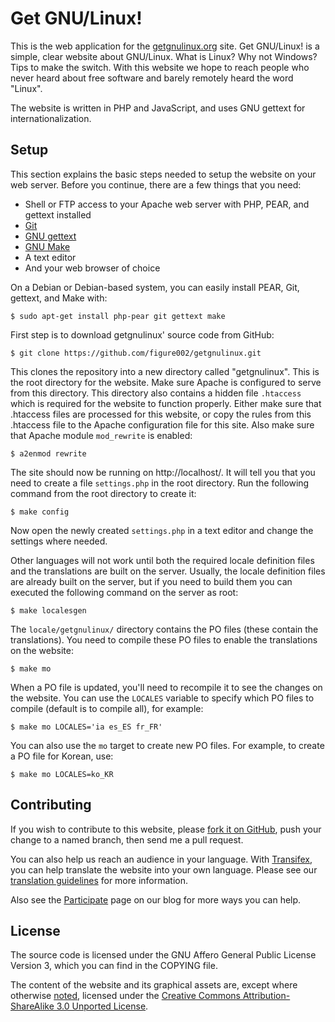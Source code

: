 # Get GNU/Linux!

This is the web application for the [getgnulinux.org](http://getgnulinux.org) site. Get GNU/Linux! is a simple, clear website about GNU/Linux. What is Linux? Why not Windows? Tips to make the switch. With this website we hope to reach people who never heard about free software and barely remotely heard the word "Linux".

The website is written in PHP and JavaScript, and uses GNU gettext for internationalization.


## Setup

This section explains the basic steps needed to setup the website on your web server. Before you continue, there are a few things that you need:

* Shell or FTP access to your Apache web server with PHP, PEAR, and gettext installed
* [Git](http://git-scm.com/)
* [GNU gettext](http://www.gnu.org/software/gettext/)
* [GNU Make](http://www.gnu.org/software/make/)
* A text editor
* And your web browser of choice

On a Debian or Debian-based system, you can easily install PEAR, Git, gettext, and Make with:

    $ sudo apt-get install php-pear git gettext make

First step is to download getgnulinux' source code from GitHub:

    $ git clone https://github.com/figure002/getgnulinux.git

This clones the repository into a new directory called "getgnulinux". This is the root directory for the website. Make sure Apache is configured to serve from this directory. This directory also contains a hidden file `.htaccess` which is required for the website to function properly. Either make sure that .htaccess files are processed for this website, or copy the rules from this .htaccess file to the Apache configuration file for this site. Also make sure that Apache module `mod_rewrite` is enabled:

    $ a2enmod rewrite

The site should now be running on http://localhost/. It will tell you that you need to create a file `settings.php` in the root directory. Run the following command from the root directory to create it:

    $ make config

Now open the newly created `settings.php` in a text editor and change the settings where needed.

Other languages will not work until both the required locale definition files and the translations are built on the server. Usually, the locale definition files are already built on the server, but if you need to build them you can executed the following command on the server as root:

    $ make localesgen

The `locale/getgnulinux/` directory contains the PO files (these contain the translations). You need to compile these PO files to enable the translations on the website:

    $ make mo

When a PO file is updated, you'll need to recompile it to see the changes on the website. You can use the `LOCALES` variable to specify which PO files to compile (default is to compile all), for example:

    $ make mo LOCALES='ia es_ES fr_FR'

You can also use the `mo` target to create new PO files. For example, to create a PO file for Korean, use:

    $ make mo LOCALES=ko_KR


## Contributing

If you wish to contribute to this website, please [fork it on GitHub](https://github.com/figure002/getgnulinux), push your change to a named branch, then send me a pull request.

You can also help us reach an audience in your language. With [Transifex](https://www.transifex.com/projects/p/getgnulinux/), you can help translate the website into your own language. Please see our [translation guidelines](http://blog.getgnulinux.org/participate/translation/) for more information.

Also see the [Participate](http://blog.getgnulinux.org/participate/) page on our blog for more ways you can help.


## License

The source code is licensed under the GNU Affero General Public License Version 3, which you can find in the COPYING file.

The content of the website and its graphical assets are, except where otherwise [noted](http://getgnulinux.org/legal/), licensed under the [Creative Commons Attribution-ShareAlike 3.0 Unported License](http://creativecommons.org/licenses/by-sa/3.0/).
